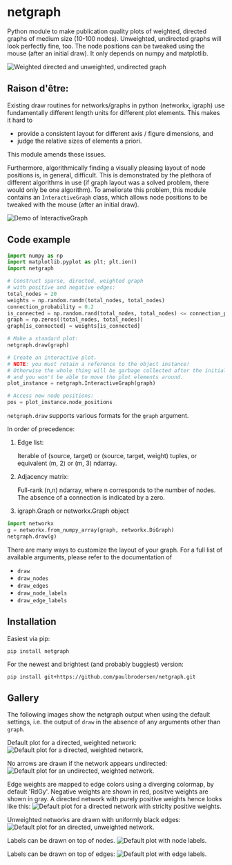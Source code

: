 # netgraph

Python module to make publication quality plots of weighted, directed
graphs of medium size (10-100 nodes). Unweighted, undirected graphs
will look perfectly fine, too. The node positions can be tweaked using
the mouse (after an initial draw). It only depends on numpy and
matplotlib.

![Weighted directed and unweighted, undirected graph](./figures/example_2.png)

## Raison d'être:

Existing draw routines for networks/graphs in python (networkx, igraph) use
fundamentally different length units for different plot elements. This makes it hard to
- provide a consistent layout for different axis / figure dimensions, and
- judge the relative sizes of elements a priori.

This module amends these issues. 

Furthermore, algorithmically finding a visually pleasing layout of
node positions is, in general, difficult. This is demonstrated by the
plethora of different algorithms in use (if graph layout was a solved
problem, there would only be one algorithm). To ameliorate this
problem, this module contains an `InteractiveGraph` class, which allows
node positions to be tweaked with the mouse (after an initial draw).

![Demo of InteractiveGraph](https://media.giphy.com/media/xUOxfk8zazlkWLYtlC/giphy.gif)

## Code example

```python
import numpy as np
import matplotlib.pyplot as plt; plt.ion()
import netgraph

# Construct sparse, directed, weighted graph
# with positive and negative edges:
total_nodes = 20
weights = np.random.randn(total_nodes, total_nodes)
connection_probability = 0.2
is_connected = np.random.rand(total_nodes, total_nodes) <= connection_probability
graph = np.zeros((total_nodes, total_nodes))
graph[is_connected] = weights[is_connected]

# Make a standard plot:
netgraph.draw(graph)

# Create an interactive plot.
# NOTE: you must retain a reference to the object instance!
# Otherwise the whole thing will be garbage collected after the initial draw
# and you won't be able to move the plot elements around.
plot_instance = netgraph.InteractiveGraph(graph)

# Access new node positions: 
pos = plot_instance.node_positions
```

`netgraph.draw` supports various formats for the `graph` argument. 

In order of precedence:

1. Edge list:

   Iterable of (source, target) or (source, target, weight) tuples,
   or equivalent (m, 2) or (m, 3) ndarray.
   
2. Adjacency matrix:

   Full-rank (n,n) ndarray, where n corresponds to the number of nodes.
   The absence of a connection is indicated by a zero.
   
3. igraph.Graph or networkx.Graph object

```python
import networkx
g = networkx.from_numpy_array(graph, networkx.DiGraph)
netgraph.draw(g)
```

There are many ways to customize the layout of your graph. For a full
list of available arguments, please refer to the documentation of
- `draw` 
- `draw_nodes`
- `draw_edges`
- `draw_node_labels`
- `draw_edge_labels`

## Installation

Easiest via pip:

```
pip install netgraph
```

For the newest and brightest (and probably buggiest) version:

```
pip install git+https://github.com/paulbrodersen/netgraph.git
```

## Gallery

The following images show the netgraph output when using the default
settings, i.e. the output of `draw` in the absence of any arguments
other than `graph`.

Default plot for a directed, weighted network:
![Default plot for a directed, weighted network.](./figures/Directed.png)

No arrows are drawn if the network appears undirected:
![Default plot for an undirected, weighted network.](./figures/Undirected.png)

Edge weights are mapped to edge colors using a diverging colormap, by default 'RdGy'.
Negative weights are shown in red, positve weights are shown in gray.
A directed network with purely positive weights hence looks like this:
![Default plot for a directed network with striclty positive weights.](./figures/Positive_edge_weights_only.png)

Unweighted networks are drawn with uniformly black edges:
![Default plot for an directed, unweighted network.](./figures/Unweighted.png)

Labels can be drawn on top of nodes.
![Default plot with node labels.](./figures/Show_node_labels.png)

Labels can be drawn on top of edges:
![Default plot with edge labels.](./figures/Show_edge_labels.png)


